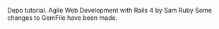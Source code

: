 Depo tutorial. Agile Web Development with Rails 4 by Sam Ruby
Some changes to GemFile have been made.  
